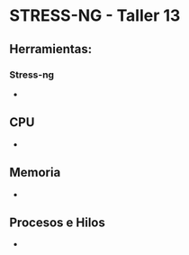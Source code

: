 # STRESS-NG - Taller 13

## Herramientas:

### Stress-ng

*

## CPU

*

## Memoria

*

## Procesos e Hilos

*
